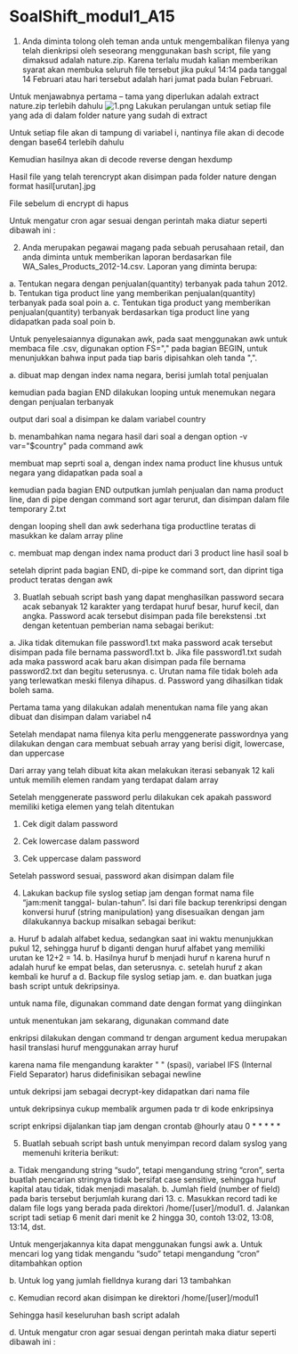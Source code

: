 # SoalShift_modul1_A15
1. Anda diminta tolong oleh teman anda untuk mengembalikan filenya yang telah
dienkripsi oleh seseorang menggunakan bash script, file yang dimaksud adalah
nature.zip. Karena terlalu mudah kalian memberikan syarat akan membuka seluruh
file tersebut jika pukul 14:14 pada tanggal 14 Februari atau hari tersebut adalah hari
jumat pada bulan Februari.

Untuk menjawabnya pertama – tama yang diperlukan adalah extract nature.zip terlebih dahulu
![1.png](src/1.png)
Lakukan perulangan untuk setiap file yang ada di dalam folder nature yang sudah di extract

Untuk setiap file akan di tampung di variabel i, nantinya file akan di decode dengan base64 terlebih dahulu

Kemudian hasilnya akan di decode reverse dengan hexdump

Hasil file yang telah terencrypt akan disimpan pada folder nature dengan format hasil[urutan].jpg

File sebelum di encrypt di hapus

Untuk mengatur cron agar sesuai dengan perintah maka diatur seperti dibawah ini :


2. Anda merupakan pegawai magang pada sebuah perusahaan retail, dan anda diminta
untuk memberikan laporan berdasarkan file WA_Sales_Products_2012-14.csv.
Laporan yang diminta berupa:

a. Tentukan negara dengan penjualan(quantity) terbanyak pada tahun
2012.
b. Tentukan tiga product line yang memberikan penjualan(quantity)
terbanyak pada soal poin a.
c. Tentukan tiga product yang memberikan penjualan(quantity)
terbanyak berdasarkan tiga product line yang didapatkan pada soal
poin b.

Untuk penyelesaiannya digunakan awk, pada saat menggunakan awk untuk membaca file .csv, digunakan option FS="," pada bagian BEGIN, untuk menunjukkan bahwa input pada tiap baris dipisahkan oleh tanda ",".

a. dibuat map dengan index nama negara, berisi jumlah total penjualan

kemudian pada bagian END dilakukan looping untuk menemukan negara dengan penjualan terbanyak

output dari soal a disimpan ke dalam variabel country

b. menambahkan nama negara hasil dari soal a dengan option -v var="$country" pada command awk

membuat map seprti soal a, dengan index nama product line khusus untuk negara yang didapatkan pada soal a

kemudian pada bagian END outputkan jumlah penjualan dan nama product line, dan di pipe dengan command sort agar terurut, dan disimpan dalam file temporary 2.txt

dengan looping shell dan awk sederhana tiga productline teratas di masukkan ke dalam array pline

c. membuat map dengan index nama product dari 3 product line hasil soal b

setelah diprint pada bagian END, di-pipe ke command sort, dan diprint tiga product teratas dengan awk

3. Buatlah sebuah script bash yang dapat menghasilkan password secara acak
sebanyak 12 karakter yang terdapat huruf besar, huruf kecil, dan angka. Password
acak tersebut disimpan pada file berekstensi .txt dengan ketentuan pemberian nama
sebagai berikut:

a. Jika tidak ditemukan file password1.txt maka password acak tersebut
disimpan pada file bernama password1.txt
b. Jika file password1.txt sudah ada maka password acak baru akan
disimpan pada file bernama password2.txt dan begitu seterusnya.
c. Urutan nama file tidak boleh ada yang terlewatkan meski filenya
dihapus.
d. Password yang dihasilkan tidak boleh sama.


Pertama tama yang dilakukan adalah menentukan nama file yang akan dibuat dan disimpan dalam variabel n4 

Setelah mendapat nama filenya kita perlu menggenerate passwordnya yang dilakukan dengan cara membuat sebuah array yang berisi digit, lowercase, dan uppercase

Dari array yang telah dibuat kita akan melakukan iterasi sebanyak 12 kali untuk memilih elemen randam yang terdapat dalam array

Setelah menggenerate password perlu dilakukan cek apakah password memiliki ketiga elemen yang telah ditentukan
1. Cek digit dalam password

2. Cek lowercase dalam password

3. Cek uppercase dalam password

Setelah password sesuai, password akan disimpan dalam file

4. Lakukan backup file syslog setiap jam dengan format nama file “jam:menit tanggal-
bulan-tahun”. Isi dari file backup terenkripsi dengan konversi huruf (string
manipulation) yang disesuaikan dengan jam dilakukannya backup misalkan sebagai
berikut:

a. Huruf b adalah alfabet kedua, sedangkan saat ini waktu menunjukkan
pukul 12, sehingga huruf b diganti dengan huruf alfabet yang memiliki
urutan ke 12+2 = 14.
b. Hasilnya huruf b menjadi huruf n karena huruf n adalah huruf ke
empat belas, dan seterusnya.
c. setelah huruf z akan kembali ke huruf a
d. Backup file syslog setiap jam.
e. dan buatkan juga bash script untuk dekripsinya.

untuk nama file, digunakan command date dengan format yang diinginkan

untuk menentukan jam sekarang, digunakan command date

enkripsi dilakukan dengan command tr dengan argument kedua merupakan hasil translasi huruf menggunakan array huruf

karena nama file mengandung karakter " " (spasi), variabel IFS (Internal Field Separator) harus didefinisikan sebagai newline

untuk dekripsi jam sebagai decrypt-key didapatkan dari nama file

untuk dekripsinya cukup membalik argumen pada tr di kode enkripsinya

script enkripsi dijalankan tiap jam dengan crontab @hourly atau 0 * * * * *

5. Buatlah sebuah script bash untuk menyimpan record dalam syslog yang memenuhi
kriteria berikut:

a. Tidak mengandung string “sudo”, tetapi mengandung string “cron”,
serta buatlah pencarian stringnya tidak bersifat case sensitive,
sehingga huruf kapital atau tidak, tidak menjadi masalah.
b. Jumlah field (number of field) pada baris tersebut berjumlah kurang
dari 13.
c. Masukkan record tadi ke dalam file logs yang berada pada direktori
/home/[user]/modul1.
d. Jalankan script tadi setiap 6 menit dari menit ke 2 hingga 30, contoh
13:02, 13:08, 13:14, dst.

Untuk mengerjakannya kita dapat menggunakan fungsi awk
a. Untuk mencari log yang tidak mengandu “sudo” tetapi mengandung “cron” ditambahkan option

b. Untuk log yang jumlah fielldnya kurang dari 13 tambahkan 

c. Kemudian record akan disimpan ke direktori /home/[user]/modul1


Sehingga hasil keseluruhan bash script adalah


d. Untuk mengatur cron agar sesuai dengan perintah maka diatur seperti dibawah ini :
